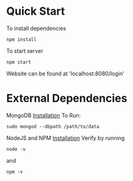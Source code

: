 # Quick Start
To install dependencies
```
npm install
```
To start server
```
npm start
```
Website can be found at 'localhost:8080/login'

# External Dependencies
MongoDB
<a href = 'https://docs.mongodb.com/manual/installation/'>Installation</a>
To Run:
```
sudo mongod --dbpath /path/to/data
```

NodeJS and NPM
<a href = 'https://nodejs.org/en/download/'>Installation</a>
Verify by running
```
node -v
```
and 

```
npm -v
```